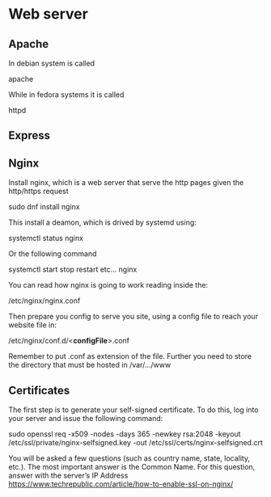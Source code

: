 # Web server

## Apache

In debian system is called

apache

While in fedora systems it is called

httpd

## Express 

## Nginx 

Install nginx, which is a web server that serve the http pages given the
http/https request

sudo dnf install nginx

This install a deamon, which is drived by systemd using:

systemctl status nginx

Or the following command

systemctl start stop restart etc... nginx

You can read how nginx is going to work reading inside the:

/etc/nginx/nginx.conf

Then prepare you config to serve you site, using a config file to reach
your website file in:

/etc/nginx/conf.d/\<**configFile**\>.conf

Remember to put .conf as extension of the file. Further you need to
store the directory that must be hosted in /var/…/www

## Certificates 

The first step is to generate your self-signed certificate. To do this,
log into your server and issue the following command:

sudo openssl req -x509 -nodes -days 365 -newkey rsa:2048 -keyout
/etc/ssl/private/nginx-selfsigned.key -out
/etc/ssl/certs/nginx-selfsigned.crt

You will be asked a few questions (such as country name, state,
locality, etc.). The most important answer is the Common Name. For this
question, answer with the server’s IP Address
<https://www.techrepublic.com/article/how-to-enable-ssl-on-nginx/>